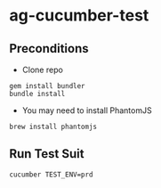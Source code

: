 # ag-cucumber-test

## Preconditions ##
* Clone repo
```
gem install bundler
bundle install
```
* You may need to install PhantomJS
```
brew install phantomjs
```

## Run Test Suit ##
```
cucumber TEST_ENV=prd
```

